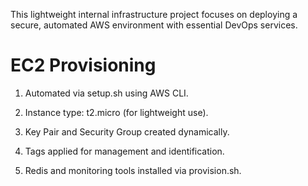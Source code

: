 This lightweight internal infrastructure project focuses on deploying a secure, automated AWS environment with essential DevOps services.

# EC2 Provisioning

1. Automated via setup.sh using AWS CLI.

2. Instance type: t2.micro (for lightweight use).

3. Key Pair and Security Group created dynamically.

4. Tags applied for management and identification.

5. Redis and monitoring tools installed via provision.sh.